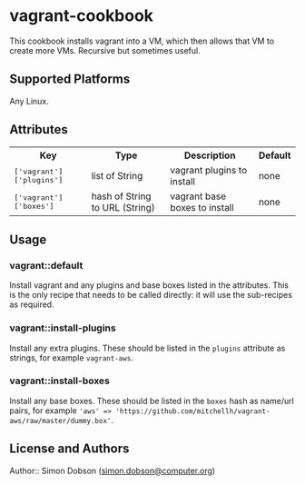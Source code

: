 # vagrant-cookbook

This cookbook installs vagrant into a VM, which then allows that VM to
create more VMs. Recursive but sometimes useful.

## Supported Platforms

Any Linux.

## Attributes

<table>
  <tr>
    <th>Key</th>
    <th>Type</th>
    <th>Description</th>
    <th>Default</th>
  </tr>
  <tr>
    <td><tt>['vagrant']['plugins']</tt></td>
    <td>list of String</td>
    <td>vagrant plugins to install</td>
    <td>none</td>
  </tr>
  <tr>
    <td><tt>['vagrant']['boxes']</tt></td>
    <td>hash of String to URL (String)</td>
    <td>vagrant base boxes to install</td>
    <td>none</td>
  </tr>
</table>

## Usage

### vagrant::default

Install vagrant and any plugins and base boxes listed in the
attributes. This is the only recipe that needs to be called
directly: it will use the sub-recipes as required. 

### vagrant::install-plugins

Install any extra plugins. These should be listed in the ```plugins```
attribute as strings, for example ```vagrant-aws```.

### vagrant::install-boxes

Install any base boxes. These should be listed in the ```boxes```
hash as name/url pairs, for example ```'aws' => 'https://github.com/mitchellh/vagrant-aws/raw/master/dummy.box'```.

## License and Authors

Author:: Simon Dobson (<simon.dobson@computer.org>)

